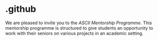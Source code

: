 # .github
We are pleased to invite you to the *ASCII Mentorship Programme*. This mentorship programme is structured to give students an opportunity to work with their seniors on various projects in an academic setting.
